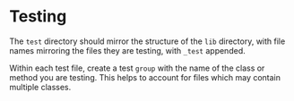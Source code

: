 # Testing

The `test` directory should mirror the structure of the `lib` directory, with file names mirroring the files they are testing, with `_test` appended.

Within each test file, create a test `group` with the name of the class or method you are testing. This helps to account for files which may contain multiple classes.